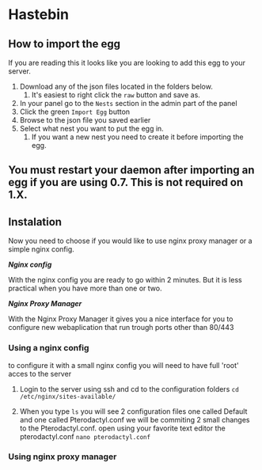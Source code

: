 # Hastebin

## How to import the egg

If you are reading this it looks like you are looking to add this egg to your server.

1. Download any of the json files located in the folders below.
   1. It's easiest to right click the `raw` button and save as.
2. In your panel go to the `Nests` section in the admin part of the panel
3. Click the green `Import Egg` button
4. Browse to the json file you saved earlier
5. Select what nest you want to put the egg in.
   1. If you want a new nest you need to create it before importing the egg.

## You must restart your daemon after importing an egg if you are using 0.7. This is not required on 1.X.

## Instalation

Now you need to choose if you would like to use nginx proxy manager or a simple nginx config.

***Nginx config***

With the nginx config you are ready to go within 2 minutes.
But it is less practical when you have more than one or two.


***Nginx Proxy Manager***

With the Nginx Proxy Manager it gives you a nice interface for you to configure new webaplication that run trough ports other than 80/443

### Using a nginx config
to configure it with a small nginx config you will need to have full 'root' acces to the server

1. Login to the server using ssh and cd to the configuration folders
   ```cd /etc/nginx/sites-available/```
   
2. When you type `ls` you will see 2 configuration files one called Default and one called Pterodactyl.conf
we will be commiting 2 small changes to the Pterodactyl.conf. open using your favorite text editor the pterodactyl.conf
```nano pterodactyl.conf```


### Using nginx proxy manager



    